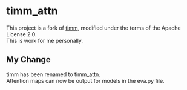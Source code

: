 # timm_attn

This project is a fork of [timm](https://github.com/huggingface/pytorch-image-models.git), modified under the terms of the Apache License 2.0.  
This is work for me personally.

## My Change
timm has been renamed to timm_attn.  
Attention maps can now be output for models in the eva.py file.

